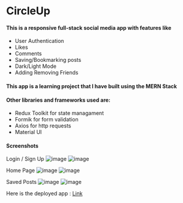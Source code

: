 # CircleUp

#### This is a responsive full-stack social media app with features like
- User Authentication
- Likes
- Comments
- Saving/Bookmarking posts
- Dark/Light Mode
- Adding Removing Friends

#### This app is a learning project that I have built using the MERN Stack
#### Other libraries and frameworks used are:
- Redux Toolkit for state managament
- Formik for form validation
- Axios for http requests
- Material UI


#### Screenshots
Login / Sign Up
![image](https://github.com/anubhav811/CircleUp/assets/71807967/7e4dd82f-7347-4527-b145-1003d54d963f)
![image](https://github.com/anubhav811/CircleUp/assets/71807967/ed52600d-10ff-41df-8003-7afb78346868)

Home Page
![image](https://github.com/anubhav811/CircleUp/assets/71807967/215d86b0-6404-401c-83c8-a90499645bd6)
![image](https://github.com/anubhav811/CircleUp/assets/71807967/14efcb8d-cdae-4469-a4d3-a01365884092)

Saved Posts
![image](https://github.com/anubhav811/CircleUp/assets/71807967/fdf5490b-2824-4bb8-9e90-dd366f40630d)
![image](https://github.com/anubhav811/CircleUp/assets/71807967/4dd447c0-67f8-484d-a22c-bb7acb9ebd40)






Here is the deployed app : [Link](https://circle-up.netlify.app/)
